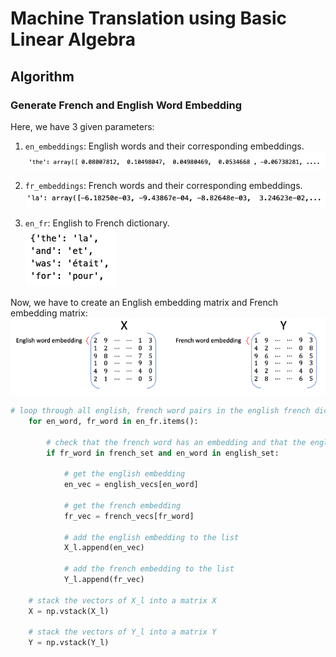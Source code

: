 # Machine Translation using Basic Linear Algebra

## Algorithm

### Generate French and English Word Embedding

Here, we have 3 given parameters:
1. `en_embeddings`: English words and their corresponding embeddings.<br>
  <img src="./images/en_embeddings.png"></img>

2. `fr_embeddings`: French words and their corresponding embeddings.<br>
  <img src="./images/fr_embedding.png"></img>
 
3. `en_fr`: English to French dictionary.<br>
  <img src="./images/en_fr_train.png"></img>

Now, we have to create an English embedding matrix and French embedding matrix:<br>
  <img src="./images/en_fr_embeddings.png"></img><br>
```python
# loop through all english, french word pairs in the english french dictionary
    for en_word, fr_word in en_fr.items():

        # check that the french word has an embedding and that the english word has an embedding
        if fr_word in french_set and en_word in english_set:

            # get the english embedding
            en_vec = english_vecs[en_word]

            # get the french embedding
            fr_vec = french_vecs[fr_word]

            # add the english embedding to the list
            X_l.append(en_vec)

            # add the french embedding to the list
            Y_l.append(fr_vec)

    # stack the vectors of X_l into a matrix X
    X = np.vstack(X_l)

    # stack the vectors of Y_l into a matrix Y
    Y = np.vstack(Y_l)
```
